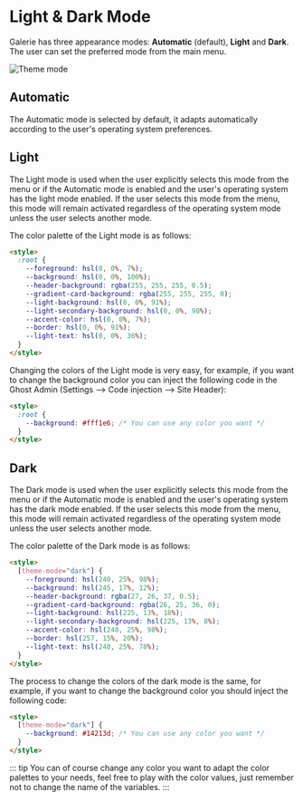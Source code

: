 # Light & Dark Mode

Galerie has three appearance modes: **Automatic** (default), **Light** and **Dark**. The user can set the preferred mode from the main menu.

![Theme mode](https://res.cloudinary.com/edev/image/upload/v1633199586/galerie/theme-mode.png)

## Automatic

The Automatic mode is selected by default, it adapts automatically according to the user's operating system preferences.

## Light

The Light mode is used when the user explicitly selects this mode from the menu or if the Automatic mode is enabled and the user's operating system has the light mode enabled. If the user selects this mode from the menu, this mode will remain activated regardless of the operating system mode unless the user selects another mode.

The color palette of the Light mode is as follows:

```html
<style>
  :root {
    --foreground: hsl(0, 0%, 7%);
    --background: hsl(0, 0%, 100%);
    --header-background: rgba(255, 255, 255, 0.5);
    --gradient-card-background: rgba(255, 255, 255, 0);
    --light-background: hsl(0, 0%, 91%);
    --light-secondary-background: hsl(0, 0%, 98%);
    --accent-color: hsl(0, 0%, 7%);
    --border: hsl(0, 0%, 91%);
    --light-text: hsl(0, 0%, 36%);
  }
</style>
```

Changing the colors of the Light mode is very easy, for example, if you want to change the background color you can inject the following code in the Ghost Admin (Settings --> Code injection --> Site Header):

```html
<style>
  :root {
    --background: #fff1e6; /* You can use any color you want */
  }
</style>
```

## Dark

The Dark mode is used when the user explicitly selects this mode from the menu or if the Automatic mode is enabled and the user's operating system has the dark mode enabled. If the user selects this mode from the menu, this mode will remain activated regardless of the operating system mode unless the user selects another mode.

The color palette of the Dark mode is as follows:

```html
<style>
  [theme-mode="dark"] {
    --foreground: hsl(240, 25%, 98%);
    --background: hsl(245, 17%, 12%);
    --header-background: rgba(27, 26, 37, 0.5);
    --gradient-card-background: rgba(26, 25, 36, 0);
    --light-background: hsl(225, 13%, 18%);
    --light-secondary-background: hsl(225, 13%, 8%);
    --accent-color: hsl(240, 25%, 98%);
    --border: hsl(257, 15%, 20%);
    --light-text: hsl(240, 25%, 78%);
  }
</style>
```

The process to change the colors of the dark mode is the same, for example, if you want to change the background color you should inject the following code:

```html
<style>
  [theme-mode="dark"] {
    --background: #14213d; /* You can use any color you want */
  }
</style>
```

::: tip
You can of course change any color you want to adapt the color palettes to your needs, feel free to play with the color values, just remember not to change the name of the variables.
:::
